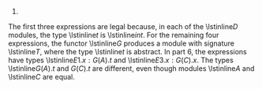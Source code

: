 1.
  The first three expressions are legal because, in each of
  the \lstinline$D$ modules, the type \lstinline$t$
  is \lstinline$int$.  For the remaining four expressions, the
  functor \lstinline$G$ produces a module with
  signature \lstinline$T$, where the type \lstinline$t$ is
  abstract.  In part 6, the expressions have types
  \lstinline$E1.x : G(A).t$ and \lstinline$E3.x : G(C).x$.
  The types \lstinline$G(A).t$ and $G(C).t$ are different, even
  though modules \lstinline$A$ and \lstinline$C$ are
  equal.

